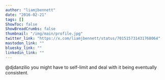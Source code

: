 ```yaml
---
author: "liamjbennett"
date: "2016-02-21"
tags: []
ShowToc: false
ShowBreadCrumbs: false
thumbnail: "/img/main/profile.jpg"
twitter_link: "https://x.com/liamjbennett/status/701515731431768064"
mastodon_link: ""
bluesky_link: ""
linkedin_link: ""
---
```


@djdanzilio you might have to self-limit and deal with it being eventually consistent.

